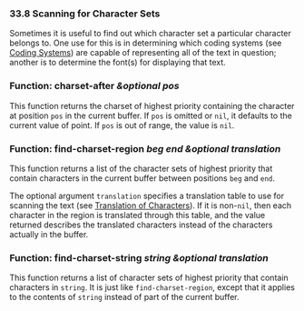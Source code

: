 

### 33.8 Scanning for Character Sets

Sometimes it is useful to find out which character set a particular character belongs to. One use for this is in determining which coding systems (see [Coding Systems](Coding-Systems.html)) are capable of representing all of the text in question; another is to determine the font(s) for displaying that text.

### Function: **charset-after** *\&optional pos*

This function returns the charset of highest priority containing the character at position `pos` in the current buffer. If `pos` is omitted or `nil`, it defaults to the current value of point. If `pos` is out of range, the value is `nil`.

### Function: **find-charset-region** *beg end \&optional translation*

This function returns a list of the character sets of highest priority that contain characters in the current buffer between positions `beg` and `end`.

The optional argument `translation` specifies a translation table to use for scanning the text (see [Translation of Characters](Translation-of-Characters.html)). If it is non-`nil`, then each character in the region is translated through this table, and the value returned describes the translated characters instead of the characters actually in the buffer.

### Function: **find-charset-string** *string \&optional translation*

This function returns a list of character sets of highest priority that contain characters in `string`. It is just like `find-charset-region`, except that it applies to the contents of `string` instead of part of the current buffer.
